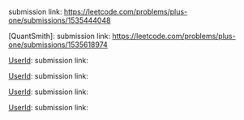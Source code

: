 [UserId]: 529JEITKKO
submission link: https://leetcode.com/problems/plus-one/submissions/1535444048

[QuantSmith]:
submission link: https://leetcode.com/problems/plus-one/submissions/1535618974

[UserId]:
submission link: 

[UserId]:
submission link: 

[UserId]:
submission link: 

[UserId]:
submission link: 
